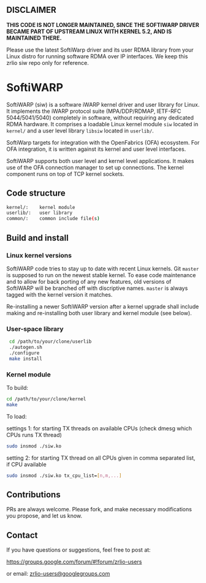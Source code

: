 ## DISCLAIMER

**THIS CODE IS NOT LONGER MAINTAINED, SINCE THE SOFTIWARP DRIVER
BECAME PART OF UPSTREAM LINUX WITH KERNEL 5.2, AND IS MAINTAINED
THERE.**

Please use the latest SoftiWarp driver and its user RDMA library
from your Linux distro for running software RDMA over IP interfaces.
We keep this zrlio siw repo only for reference.

# SoftiWARP

SoftiWARP (siw) is a software iWARP kernel driver and user library 
for Linux. It implements the iWARP protocol suite (MPA/DDP/RDMAP,
IETF-RFC 5044/5041/5040) completely in software, without requiring
any dedicated RDMA hardware. It comprises a loadable Linux kernel
module `siw` located in `kernel/` and a user level library `libsiw`
located in `userlib/`.


SoftiWarp targets for integration with the OpenFabrics (OFA)
ecosystem. For OFA integration, it is written against its kernel
and user level interfaces.

SoftiWARP supports both user level and kernel level applications.
It makes use of the OFA connection manager to set up connections.
The kernel component runs on top of TCP kernel sockets.

## Code structure
```bash 
kernel/:	kernel module
userlib/:	user library
common/:	common include file(s)
```

## Build and install 

### Linux kernel versions

SoftiWARP code tries to stay up to date with recent Linux kernels.
Git `master` is supposed to run on the newest stable kernel.
To ease code maintenance and to allow for back porting
of any new features, old versions of SoftiWARP will be branched
off with discriptive names. `master` is always tagged with the kernel
version it matches. 

Re-installing a newer SoftiWARP version after a kernel upgrade shall include
making and re-installing both user library and kernel module
(see below).

### User-space library
 
```bash
 cd /path/to/your/clone/userlib
 ./autogen.sh
 ./configure
 make install
```
 
### Kernel module
 To build:
```bash 
cd /path/to/your/clone/kernel
make
```

To load:

settings 1: for starting TX threads on available CPUs 
(check dmesg which CPUs runs TX thread) 
```bash
sudo insmod ./siw.ko
```

setting 2: for starting TX thread on all CPUs given in 
comma separated list, if CPU available
```bash
sudo insmod ./siw.ko tx_cpu_list=[n,m,...]
```

## Contributions

PRs are always welcome. Please fork, and make necessary modifications 
you propose, and let us know. 

## Contact 

If you have questions or suggestions, feel free to post at:

https://groups.google.com/forum/#!forum/zrlio-users

or email: zrlio-users@googlegroups.com

